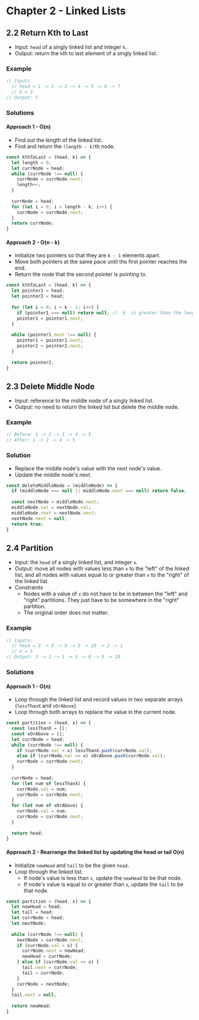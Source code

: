 # Chapter 2 - Linked Lists

## 2.2 Return Kth to Last
- Input: `head` of a singly linked list and integer `k`.
- Output: return the `k`th to last element of a singly linked list.
### Example
```js
// Inputs
  // head = 1 -> 2 -> 3 -> 4 -> 5 -> 6 -> 7
  // k = 3
// Output: 5
```
### Solutions
#### Approach 1 - O(n)
- Find out the length of the linked list.
- Find and return the `(length - k)`th node.
```js
const kthToLast = (head, k) => {
  let length = 0;
  let currNode = head;
  while (currNode !== null) {
    currNode = currNode.next;
    length++;
  }
  
  currNode = head;
  for (let i = 0; i < length - k; i++) {
    currNode = currNode.next;
  }
  return currNode;
}
```
#### Approach 2 - O(n - k)
- Initialize two pointers so that they are `k - 1` elements apart.
- Move both pointers at the same pace until the first pointer reaches the end.
- Return the node that the second pointer is pointing to.
```js
const kthToLast = (head, k) => {
  let pointer1 = head;
  let pointer2 = head;
  
  for (let i = 0; i < k - 1; i++) {
    if (pointer1 === null) return null; // `k` is greater than the length of the list.
    pointer1 = pointer1.next;
  }
  
  while (pointer1.next !== null) {
    pointer1 = pointer1.next;
    pointer2 = pointer2.next;
  }
  
  return pointer2;
}
```

## 2.3 Delete Middle Node
- Input: reference to the middle node of a singly linked list.
- Output: no need to return the linked list but delete the middle node.
### Example
```js
// Before: 1 -> 2 -> 3 -> 4 -> 5
// After: 1 -> 2 -> 4 -> 5
```
### Solution
- Replace the middle node's value with the next node's value.
- Update the middle node's next.
```js
const deleteMiddleNode = (middleNode) => {
  if (middleNode === null || middleNode.next === null) return false;
  
  const nextNode = middleNode.next;
  middleNode.val = nextNode.val;
  middleNode.next = nextNode.next;
  nextNode.next = null;
  return true;
}
```

## 2.4 Partition
- Input: the `head` of a singly linked list, and integer `x`.
- Output: move all nodes with values less than `x` to the "left" of the linked list, and all nodes with values equal to or greater than `x` to the "right" of the linked list.
- Constraints
  - Nodes with a value of `x` do not have to be in between the "left" and "right" partitions. They just have to be somewhere in the "right" partition.
  - The original order does not matter.
### Example
```js
// Inputs:
  // head = 3 -> 5 -> 8 -> 5 -> 10 -> 2 -> 1
  // x = 5
// Output: 3 -> 2 -> 1 -> 5 -> 8 -> 5 -> 10
```
### Solutions
#### Approach 1 - O(n)
- Loop through the linked list and record values in two separate arrays (`lessThanX` and `xOrAbove`).
- Loop through both arrays to replace the value in the current node.
```js
const partition = (head, x) => {
  const lessThanX = [];
  const xOrAbove = [];
  let currNode = head;
  while (currNode !== null) {
    if (currNode.val < x) lessThanX.push(currNode.val);
    else if (currNode.val >= x) xOrAbove.push(currNode.val);
    currNode = currNode.next;
  }
  
  currNode = head;
  for (let num of lessThanX) {
    currNode.val = num;
    currNode = currNode.next;
  }
  for (let num of xOrAbove) {
    currNode.val = num;
    currNode = currNode.next;
  }
  
  return head;
}
```
#### Approach 2 - Rearrange the linked list by updating the head or tail O(n)
- Initialize `newHead` and `tail` to be the given `head`.
- Loop through the linked list.
  - If node's value is less than `x`, update the `newHead` to be that node.
  - If node's value is equal to or greater than `x`, update the `tail` to be that node.
```js
const partition = (head, x) => {
  let newHead = head;
  let tail = head;
  let currNode = head;
  let nextNode;
  
  while (currNode !== null) {
    nextNode = currNode.next;
    if (currNode.val < x) {
      currNode.next = newHead;
      newHead = currNode;
    } else if (currNode.val >= x) {
      tail.next = currNode;
      tail = currNode;
    }
    currNode = nextNode;
  }
  tail.next = null;
  
  return newHead;
}
```
